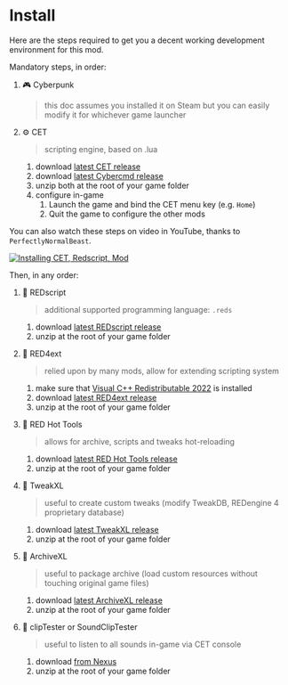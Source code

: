 # Install

Here are the steps required to get you a decent working development environment for this mod.

Mandatory steps, in order:

1. 🎮 Cyberpunk
   > this doc assumes you installed it on Steam
   > but you can easily modify it for whichever game launcher

2. ⚙️ CET
   > scripting engine, based on .lua
   1. download [latest CET release](https://github.com/yamashi/CyberEngineTweaks/releases/latest)
   2. download [latest Cybercmd release](https://github.com/jac3km4/cybercmd/releases/latest)
   3. unzip both at the root of your game folder
   4. configure in-game
      1. Launch the game and bind the CET menu key (e.g. `Home`)
      2. Quit the game to configure the other mods

You can also watch these steps on video in YouTube, thanks to `PerfectlyNormalBeast`.

[![Installing CET, Redscript, Mod](https://img.youtube.com/vi/klxa3hPTCHk/0.jpg)](https://www.youtube.com/watch?v=klxa3hPTCHk)

Then, in any order:

1. 🧧 REDscript
   > additional supported programming language: `.reds`
   1. download [latest REDscript release](https://github.com/jac3km4/redscript/releases/latest)
   2. unzip at the root of your game folder

2. 🔴 RED4ext
   > relied upon by many mods, allow for extending scripting system
   1. make sure that [Visual C++ Redistributable 2022](https://aka.ms/vs/17/release/vc_redist.x64.exe) is installed
   2. download [latest RED4ext release](https://github.com/WopsS/RED4ext/releases/latest)
   3. unzip at the root of your game folder

3. 🔺 RED Hot Tools
   > allows for archive, scripts and tweaks hot-reloading
   1. download [latest RED Hot Tools release](https://github.com/psiberx/cp2077-red-hot-tools/releases/latest)
   2. unzip at the root of your game folder

4. 🔺 TweakXL
   > useful to create custom tweaks (modify TweakDB, REDengine 4 proprietary database)
   1. download [latest TweakXL release](https://github.com/psiberx/cp2077-tweak-xl/releases/latest)
   2. unzip at the root of your game folder

5. 🔺 ArchiveXL
   > useful to package archive (load custom resources without touching original game files)
   1. download [latest ArchiveXL release](https://github.com/psiberx/cp2077-archive-xl/releases/latest)
   2. unzip at the root of your game folder

6. 🔺 clipTester or SoundClipTester
   > useful to listen to all sounds in-game via CET console
   1. download [from Nexus](https://www.nexusmods.com/cyberpunk2077/mods/1977?tab=files)
   2. unzip at the root of your game folder
